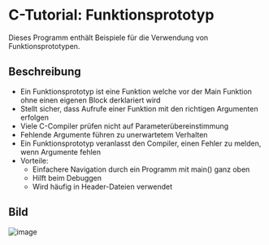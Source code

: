 # C-Tutorial: Funktionsprototyp

Dieses Programm enthält Beispiele für die Verwendung von Funktionsprototypen.

## Beschreibung

- Ein Funktionsprototyp ist eine Funktion welche vor der Main Funktion ohne einen eigenen Block derklariert wird
- Stellt sicher, dass Aufrufe einer Funktion mit den richtigen Argumenten erfolgen
- Viele C-Compiler prüfen nicht auf Parameterübereinstimmung
- Fehlende Argumente führen zu unerwartetem Verhalten
- Ein Funktionsprototyp veranlasst den Compiler, einen Fehler zu melden, wenn Argumente fehlen
- Vorteile:
  - Einfachere Navigation durch ein Programm mit main() ganz oben
  - Hilft beim Debuggen
  - Wird häufig in Header-Dateien verwendet


## Bild

![image](https://user-images.githubusercontent.com/63674539/195997372-a791e717-ef8b-43ae-8ade-f04f05344711.png)
